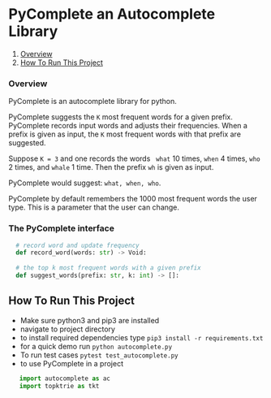 # PyComplete an Autocomplete Library 

1. [Overview](#overview)
2. [How To Run This Project](#how-to-run-this-project)

### Overview 

PyComplete is an autocomplete library for python.

PyComplete suggests the  ```K``` most frequent words for a given prefix. PyComplete records  input words and adjusts their frequencies. When a prefix is given as input, the ```K``` most frequent words with that prefix are suggested. 

Suppose ```K = 3``` and one  records the words ``` what``` 10 times, ```when``` 4 times, ```who``` 2 times, and ```whale``` 1 time. Then the prefix ```wh``` is given as input. 

PyComplete would suggest: ````what, when, who````. 

PyComplete by default remembers the 1000 most frequent words the user type. This is a parameter that the user can change. 

### The PyComplete interface 

```python 
  # record word and update frequency 
  def record_word(words: str) -> Void:
  
  # the top k most frequent words with a given prefix
  def suggest_words(prefix: str, k: int) -> []:
```

## How To Run This Project

 - Make sure python3 and pip3 are installed 
 - navigate to project directory 
 - to install required dependencies type
 ``` pip3 install -r requirements.txt ```
 - for a quick demo run 
 ```python autocomplete.py```
 - To run test cases 
 ```pytest test_autocomplete.py ```
 - to use PyComplete in a project
 
```python
   import autocomplete as ac 
   import topktrie as tkt
```
 







